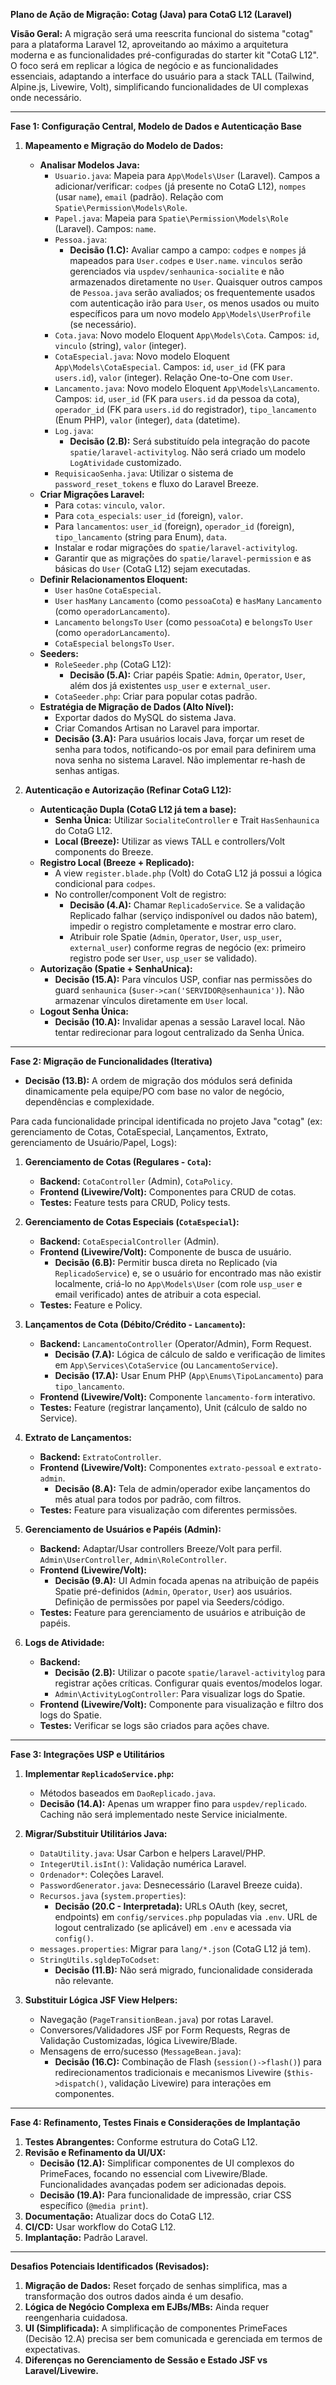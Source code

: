 **Plano de Ação de Migração: Cotag (Java) para CotaG L12 (Laravel)**

**Visão Geral:** A migração será uma reescrita funcional do sistema "cotag" para a plataforma Laravel 12, aproveitando ao máximo a arquitetura moderna e as funcionalidades pré-configuradas do starter kit "CotaG L12". O foco será em replicar a lógica de negócio e as funcionalidades essenciais, adaptando a interface do usuário para a stack TALL (Tailwind, Alpine.js, Livewire, Volt), simplificando funcionalidades de UI complexas onde necessário.

---

**Fase 1: Configuração Central, Modelo de Dados e Autenticação Base**

1.  **Mapeamento e Migração do Modelo de Dados:**
    *   **Analisar Modelos Java:**
        *   `Usuario.java`: Mapeia para `App\Models\User` (Laravel). Campos a adicionar/verificar: `codpes` (já presente no CotaG L12), `nompes` (usar `name`), `email` (padrão). Relação com `Spatie\Permission\Models\Role`.
        *   `Papel.java`: Mapeia para `Spatie\Permission\Models\Role` (Laravel). Campos: `name`.
        *   `Pessoa.java`:
            *   **Decisão (1.C):** Avaliar campo a campo: `codpes` e `nompes` já mapeados para `User.codpes` e `User.name`. `vinculos` serão gerenciados via `uspdev/senhaunica-socialite` e não armazenados diretamente no `User`. Quaisquer outros campos de `Pessoa.java` serão avaliados; os frequentemente usados com autenticação irão para `User`, os menos usados ou muito específicos para um novo modelo `App\Models\UserProfile` (se necessário).
        *   `Cota.java`: Novo modelo Eloquent `App\Models\Cota`. Campos: `id`, `vinculo` (string), `valor` (integer).
        *   `CotaEspecial.java`: Novo modelo Eloquent `App\Models\CotaEspecial`. Campos: `id`, `user_id` (FK para `users.id`), `valor` (integer). Relação One-to-One com `User`.
        *   `Lancamento.java`: Novo modelo Eloquent `App\Models\Lancamento`. Campos: `id`, `user_id` (FK para `users.id` da pessoa da cota), `operador_id` (FK para `users.id` do registrador), `tipo_lancamento` (Enum PHP), `valor` (integer), `data` (datetime).
        *   `Log.java`:
            *   **Decisão (2.B):** Será substituído pela integração do pacote `spatie/laravel-activitylog`. Não será criado um modelo `LogAtividade` customizado.
        *   `RequisicaoSenha.java`: Utilizar o sistema de `password_reset_tokens` e fluxo do Laravel Breeze.
    *   **Criar Migrações Laravel:**
        *   Para `cotas`: `vinculo`, `valor`.
        *   Para `cota_especials`: `user_id` (foreign), `valor`.
        *   Para `lancamentos`: `user_id` (foreign), `operador_id` (foreign), `tipo_lancamento` (string para Enum), `data`.
        *   Instalar e rodar migrações do `spatie/laravel-activitylog`.
        *   Garantir que as migrações do `spatie/laravel-permission` e as básicas do `User` (CotaG L12) sejam executadas.
    *   **Definir Relacionamentos Eloquent:**
        *   `User` `hasOne` `CotaEspecial`.
        *   `User` `hasMany` `Lancamento` (como `pessoaCota`) e `hasMany` `Lancamento` (como `operadorLancamento`).
        *   `Lancamento` `belongsTo` `User` (como `pessoaCota`) e `belongsTo` `User` (como `operadorLancamento`).
        *   `CotaEspecial` `belongsTo` `User`.
    *   **Seeders:**
        *   `RoleSeeder.php` (CotaG L12):
            *   **Decisão (5.A):** Criar papéis Spatie: `Admin`, `Operator`, `User`, além dos já existentes `usp_user` e `external_user`.
        *   `CotaSeeder.php`: Criar para popular cotas padrão.
    *   **Estratégia de Migração de Dados (Alto Nível):**
        *   Exportar dados do MySQL do sistema Java.
        *   Criar Comandos Artisan no Laravel para importar.
        *   **Decisão (3.A):** Para usuários locais Java, forçar um reset de senha para todos, notificando-os por email para definirem uma nova senha no sistema Laravel. Não implementar re-hash de senhas antigas.

2.  **Autenticação e Autorização (Refinar CotaG L12):**
    *   **Autenticação Dupla (CotaG L12 já tem a base):**
        *   **Senha Única:** Utilizar `SocialiteController` e Trait `HasSenhaunica` do CotaG L12.
        *   **Local (Breeze):** Utilizar as views TALL e controllers/Volt components do Breeze.
    *   **Registro Local (Breeze + Replicado):**
        *   A view `register.blade.php` (Volt) do CotaG L12 já possui a lógica condicional para `codpes`.
        *   No controller/component Volt de registro:
            *   **Decisão (4.A):** Chamar `ReplicadoService`. Se a validação Replicado falhar (serviço indisponível ou dados não batem), impedir o registro completamente e mostrar erro claro.
            *   Atribuir role Spatie (`Admin`, `Operator`, `User`, `usp_user`, `external_user`) conforme regras de negócio (ex: primeiro registro pode ser `User`, `usp_user` se validado).
    *   **Autorização (Spatie + SenhaUnica):**
        *   **Decisão (15.A):** Para vínculos USP, confiar nas permissões do guard `senhaunica` (`$user->can('SERVIDOR@senhaunica')`). Não armazenar vínculos diretamente em `User` local.
    *   **Logout Senha Única:**
        *   **Decisão (10.A):** Invalidar apenas a sessão Laravel local. Não tentar redirecionar para logout centralizado da Senha Única.

---

**Fase 2: Migração de Funcionalidades (Iterativa)**
*   **Decisão (13.B):** A ordem de migração dos módulos será definida dinamicamente pela equipe/PO com base no valor de negócio, dependências e complexidade.

Para cada funcionalidade principal identificada no projeto Java "cotag" (ex: gerenciamento de Cotas, CotaEspecial, Lançamentos, Extrato, gerenciamento de Usuário/Papel, Logs):

1.  **Gerenciamento de Cotas (Regulares - `Cota`):**
    *   **Backend:** `CotaController` (Admin), `CotaPolicy`.
    *   **Frontend (Livewire/Volt):** Componentes para CRUD de cotas.
    *   **Testes:** Feature tests para CRUD, Policy tests.

2.  **Gerenciamento de Cotas Especiais (`CotaEspecial`):**
    *   **Backend:** `CotaEspecialController` (Admin).
    *   **Frontend (Livewire/Volt):** Componente de busca de usuário.
        *   **Decisão (6.B):** Permitir busca direta no Replicado (via `ReplicadoService`) e, se o usuário for encontrado mas não existir localmente, criá-lo no `App\Models\User` (com role `usp_user` e email verificado) antes de atribuir a cota especial.
    *   **Testes:** Feature e Policy.

3.  **Lançamentos de Cota (Débito/Crédito - `Lancamento`):**
    *   **Backend:** `LancamentoController` (Operator/Admin), Form Request.
        *   **Decisão (7.A):** Lógica de cálculo de saldo e verificação de limites em `App\Services\CotaService` (ou `LancamentoService`).
        *   **Decisão (17.A):** Usar Enum PHP (`App\Enums\TipoLancamento`) para `tipo_lancamento`.
    *   **Frontend (Livewire/Volt):** Componente `lancamento-form` interativo.
    *   **Testes:** Feature (registrar lançamento), Unit (cálculo de saldo no Service).

4.  **Extrato de Lançamentos:**
    *   **Backend:** `ExtratoController`.
    *   **Frontend (Livewire/Volt):** Componentes `extrato-pessoal` e `extrato-admin`.
        *   **Decisão (8.A):** Tela de admin/operador exibe lançamentos do mês atual para todos por padrão, com filtros.
    *   **Testes:** Feature para visualização com diferentes permissões.

5.  **Gerenciamento de Usuários e Papéis (Admin):**
    *   **Backend:** Adaptar/Usar controllers Breeze/Volt para perfil. `Admin\UserController`, `Admin\RoleController`.
    *   **Frontend (Livewire/Volt):**
        *   **Decisão (9.A):** UI Admin focada apenas na atribuição de papéis Spatie pré-definidos (`Admin`, `Operator`, `User`) aos usuários. Definição de permissões por papel via Seeders/código.
    *   **Testes:** Feature para gerenciamento de usuários e atribuição de papéis.

6.  **Logs de Atividade:**
    *   **Backend:**
        *   **Decisão (2.B):** Utilizar o pacote `spatie/laravel-activitylog` para registrar ações críticas. Configurar quais eventos/modelos logar.
        *   `Admin\ActivityLogController`: Para visualizar logs do Spatie.
    *   **Frontend (Livewire/Volt):** Componente para visualização e filtro dos logs do Spatie.
    *   **Testes:** Verificar se logs são criados para ações chave.

---

**Fase 3: Integrações USP e Utilitários**

1.  **Implementar `ReplicadoService.php`:**
    *   Métodos baseados em `DaoReplicado.java`.
    *   **Decisão (14.A):** Apenas um wrapper fino para `uspdev/replicado`. Caching não será implementado neste Service inicialmente.

2.  **Migrar/Substituir Utilitários Java:**
    *   `DataUtility.java`: Usar Carbon e helpers Laravel/PHP.
    *   `IntegerUtil.isInt()`: Validação numérica Laravel.
    *   `Ordenador*`: Coleções Laravel.
    *   `PasswordGenerator.java`: Desnecessário (Laravel Breeze cuida).
    *   `Recursos.java` (`system.properties`):
        *   **Decisão (20.C - Interpretada):** URLs OAuth (key, secret, endpoints) em `config/services.php` populadas via `.env`. URL de logout centralizado (se aplicável) em `.env` e acessada via `config()`.
    *   `messages.properties`: Migrar para `lang/*.json` (CotaG L12 já tem).
    *   `StringUtils.sgldepToCodset`:
        *   **Decisão (11.B):** Não será migrado, funcionalidade considerada não relevante.

3.  **Substituir Lógica JSF View Helpers:**
    *   Navegação (`PageTransitionBean.java`) por rotas Laravel.
    *   Conversores/Validadores JSF por Form Requests, Regras de Validação Customizadas, lógica Livewire/Blade.
    *   Mensagens de erro/sucesso (`MessageBean.java`):
        *   **Decisão (16.C):** Combinação de Flash (`session()->flash()`) para redirecionamentos tradicionais e mecanismos Livewire (`$this->dispatch()`, validação Livewire) para interações em componentes.

---

**Fase 4: Refinamento, Testes Finais e Considerações de Implantação**

1.  **Testes Abrangentes:** Conforme estrutura do CotaG L12.
2.  **Revisão e Refinamento da UI/UX:**
    *   **Decisão (12.A):** Simplificar componentes de UI complexos do PrimeFaces, focando no essencial com Livewire/Blade. Funcionalidades avançadas podem ser adicionadas depois.
    *   **Decisão (19.A):** Para funcionalidade de impressão, criar CSS específico (`@media print`).
3.  **Documentação:** Atualizar docs do CotaG L12.
4.  **CI/CD:** Usar workflow do CotaG L12.
5.  **Implantação:** Padrão Laravel.

---

**Desafios Potenciais Identificados (Revisados):**

1.  **Migração de Dados:** Reset forçado de senhas simplifica, mas a transformação dos outros dados ainda é um desafio.
2.  **Lógica de Negócio Complexa em EJBs/MBs:** Ainda requer reengenharia cuidadosa.
3.  **UI (Simplificada):** A simplificação de componentes PrimeFaces (Decisão 12.A) precisa ser bem comunicada e gerenciada em termos de expectativas.
4.  **Diferenças no Gerenciamento de Sessão e Estado JSF vs Laravel/Livewire.**